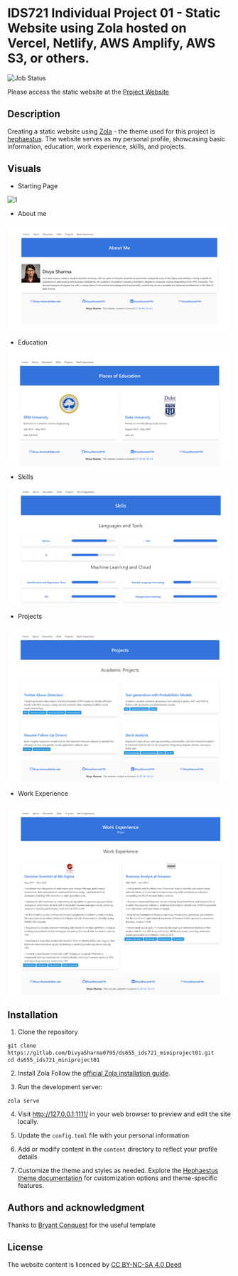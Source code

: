 # IDS721 Individual Project 01 - Static Website using Zola hosted on Vercel, Netlify, AWS Amplify, AWS S3, or others.

![Job Status](https://gitlab.com/divyasharma0795/ds655_ids721_miniproject01/badges/main/pipeline.svg)

Please access the static website at the [Project Website](https://ids721-miniproject01-divyasharma0795-a094ba4b748189a3597541e8c4.gitlab.io/)

## Description
Creating a static website using [Zola](https://www.getzola.org/) - the theme used for this project is [hephaestus](https://www.getzola.org/themes/hephaestus/). The website serves as my personal profile, showcasing basic information, education, work experience, skills, and projects.


## Visuals

-   Starting Page

![1](<".\Images\Screenshot 2024-01-31 at 02-15-14 Divya Sharma Profile.png">)

-   About me

![2](<Screenshot 2024-01-31 at 02-15-41 Divya Sharma Profile.png>)

-   Education

![3](<Screenshot 2024-01-31 at 02-17-13 Divya Sharma Profile.png>)

-   Skills

![4](<Screenshot 2024-01-31 at 02-18-08 Divya Sharma Profile.png>)

-   Projects

![5](<Screenshot 2024-01-31 at 02-18-28 Divya Sharma Profile.png>)

-   Work Experience

![6](<Screenshot 2024-01-31 at 02-18-57 Divya Sharma Profile.png>)


## Installation

1. Clone the repository

```
git clone https://gitlab.com/DivyaSharma0795/ds655_ids721_miniproject01.git
cd ds655_ids721_miniproject01
```

2. Install Zola
Follow the [official Zola installation guide](https://www.getzola.org/documentation/getting-started/installation/).

3. Run the development server:
```
zola serve
```

4. Visit http://127.0.0.1:1111/ in your web browser to preview and edit the site locally.

5. Update the `config.toml` file with your personal information

6. Add or modify content in the `content` directory to reflect your profile details

7. Customize the theme and styles as needed. Explore the [Hephaestus theme documentation](https://www.getzola.org/themes/hephaestus/) for customization options and theme-specific features.


## Authors and acknowledgment
Thanks to [Bryant Conquest](https://bryantconquest.com/) for the useful template


## License
The website content is licenced by [ CC BY-NC-SA 4.0 Deed](https://creativecommons.org/licenses/by-nc-sa/4.0/)
